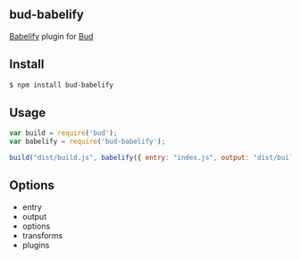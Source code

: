 ## bud-babelify

[Babelify](http://npmjs.org/babelify) plugin for [Bud](http://npmjs.org/bud)

## Install

```bash
$ npm install bud-babelify
```

## Usage

```js
var build = require('bud');
var babelify = require('bud-babelify');

build("dist/build.js", babelify({ entry: "index.js", output: "dist/build.js" }));
```

## Options

* entry
* output
* options
* transforms
* plugins
